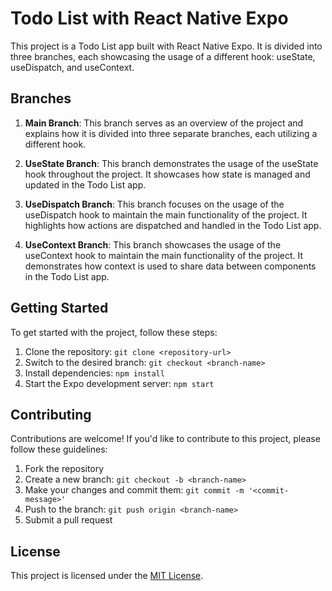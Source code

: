 # Todo List with React Native Expo

This project is a Todo List app built with React Native Expo. It is divided into three branches, each showcasing the usage of a different hook: useState, useDispatch, and useContext.

## Branches

1. **Main Branch**: This branch serves as an overview of the project and explains how it is divided into three separate branches, each utilizing a different hook.

2. **UseState Branch**: This branch demonstrates the usage of the useState hook throughout the project. It showcases how state is managed and updated in the Todo List app.

3. **UseDispatch Branch**: This branch focuses on the usage of the useDispatch hook to maintain the main functionality of the project. It highlights how actions are dispatched and handled in the Todo List app.

4. **UseContext Branch**: This branch showcases the usage of the useContext hook to maintain the main functionality of the project. It demonstrates how context is used to share data between components in the Todo List app.

## Getting Started

To get started with the project, follow these steps:

1. Clone the repository: `git clone <repository-url>`
2. Switch to the desired branch: `git checkout <branch-name>`
3. Install dependencies: `npm install`
4. Start the Expo development server: `npm start`

## Contributing

Contributions are welcome! If you'd like to contribute to this project, please follow these guidelines:

1. Fork the repository
2. Create a new branch: `git checkout -b <branch-name>`
3. Make your changes and commit them: `git commit -m '<commit-message>'`
4. Push to the branch: `git push origin <branch-name>`
5. Submit a pull request

## License

This project is licensed under the [MIT License](LICENSE).
